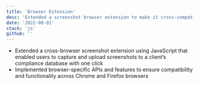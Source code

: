 ```yaml
---
title: 'Browser Extension'
desc: 'Extended a screenshot browser extension to make it cross-compatible'
date: '2022-08-01'
stack: 'js'
github: ''
---
```


- Extended a cross-browser screenshot extension using JavaScript that enabled users to capture and upload screenshots to a client’s compliance database with one click
- Implemented browser-specific APIs and features to ensure compatibility and functionality across Chrome and Firefox browsers
